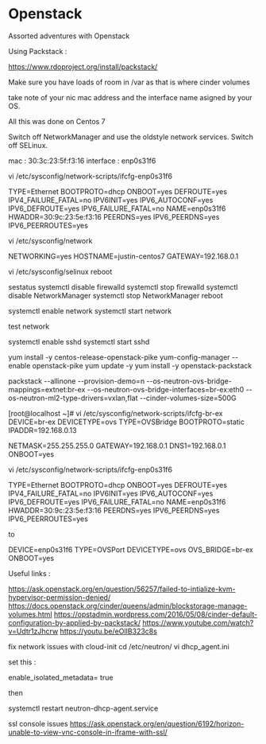 # Openstack
Assorted adventures with Openstack

Using Packstack :

https://www.rdoproject.org/install/packstack/


Make sure you have loads of room in /var as that is where cinder volumes

take note of your nic mac address and the interface name asigned by your OS.

All this was done on Centos 7

Switch off NetworkManager and use the oldstyle network services.
Switch off SELinux.

mac : 30:3c:23:5f:f3:16
interface : enp0s31f6 

vi /etc/sysconfig/network-scripts/ifcfg-enp0s31f6

TYPE=Ethernet
BOOTPROTO=dhcp
ONBOOT=yes
DEFROUTE=yes
IPV4_FAILURE_FATAL=no
IPV6INIT=yes
IPV6_AUTOCONF=yes
IPV6_DEFROUTE=yes
IPV6_FAILURE_FATAL=no
NAME=enp0s31f6
HWADDR=30:9c:23:5e:f3:16
PEERDNS=yes
IPV6_PEERDNS=yes
IPV6_PEERROUTES=yes

vi /etc/sysconfig/network

NETWORKING=yes
HOSTNAME=justin-centos7
GATEWAY=192.168.0.1

vi /etc/sysconfig/selinux
reboot

sestatus
systemctl disable firewalld
systemctl stop firewalld
systemctl disable NetworkManager
systemctl stop NetworkManager
reboot

systemctl enable network
systemctl start network

test network

systemctl enable sshd
systemctl start sshd

yum install -y centos-release-openstack-pike
yum-config-manager --enable openstack-pike
yum update -y
yum install -y openstack-packstack

packstack --allinone --provision-demo=n --os-neutron-ovs-bridge-mappings=extnet:br-ex --os-neutron-ovs-bridge-interfaces=br-ex:eth0 --os-neutron-ml2-type-drivers=vxlan,flat --cinder-volumes-size=500G

[root@localhost ~]# vi /etc/sysconfig/network-scripts/ifcfg-br-ex
DEVICE=br-ex
DEVICETYPE=ovs
TYPE=OVSBridge
BOOTPROTO=static
IPADDR=192.168.0.13
 
NETMASK=255.255.255.0
GATEWAY=192.168.0.1
DNS1=192.168.0.1
ONBOOT=yes

vi /etc/sysconfig/network-scripts/ifcfg-enp0s31f6

TYPE=Ethernet
BOOTPROTO=dhcp
ONBOOT=yes
DEFROUTE=yes
IPV4_FAILURE_FATAL=no
IPV6INIT=yes
IPV6_AUTOCONF=yes
IPV6_DEFROUTE=yes
IPV6_FAILURE_FATAL=no
NAME=enp0s31f6
HWADDR=30:9c:23:5e:f3:16
PEERDNS=yes
IPV6_PEERDNS=yes
IPV6_PEERROUTES=yes

to

DEVICE=enp0s31f6
TYPE=OVSPort
DEVICETYPE=ovs
OVS_BRIDGE=br-ex
ONBOOT=yes

Useful links : 

https://ask.openstack.org/en/question/56257/failed-to-intialize-kvm-hypervisor-permission-denied/
https://docs.openstack.org/cinder/queens/admin/blockstorage-manage-volumes.html
https://opstadmin.wordpress.com/2016/05/08/cinder-default-configuration-by-applied-by-packstack/
https://www.youtube.com/watch?v=Udtr1zJhcrw
https://youtu.be/eOlIB323c8s


fix network issues with cloud-init
cd /etc/neutron/
vi dhcp_agent.ini

set this :

enable_isolated_metadata= true

then
 
systemctl restart neutron-dhcp-agent.service

ssl console issues
https://ask.openstack.org/en/question/6192/horizon-unable-to-view-vnc-console-in-iframe-with-ssl/

